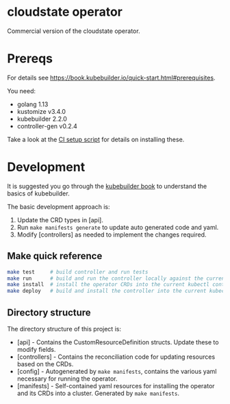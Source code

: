 # cloudstate operator

Commercial version of the cloudstate operator.

# Prereqs

For details see https://book.kubebuilder.io/quick-start.html#prerequisites.

You need:
* golang 1.13
* kustomize v3.4.0
* kubebuilder 2.2.0
* controller-gen v0.2.4

Take a look at the [CI setup script](../ci/setup-devtools.sh) for details on installing these.

# Development

It is suggested you go through the [kubebuilder book](https://book.kubebuilder.io) to understand the
basics of kubebuilder.

The basic development approach is:

1. Update the CRD types in [api].
2. Run `make manifests generate` to update auto generated code and yaml.
3. Modify [controllers] as needed to implement the changes required.

## Make quick reference

``` sh
make test     # build controller and run tests
make run      # build and run the controller locally against the current kubectl context
make install  # install the operator CRDs into the current kubectl context
make deploy   # build and install the controller into the current kubectl context
```

## Directory structure

The directory structure of this project is:

* [api] - Contains the CustomResourceDefinition structs. Update these to modify fields.
* [controllers] - Contains the reconciliation code for updating resources based on the CRDs.
* [config] - Autogenerated by `make manifests`, contains the various yaml necessary for running the
  operator.
* [manifests] - Self-contained yaml resources for installing the operator and its CRDs into a
  cluster. Generated by `make manifests`.
